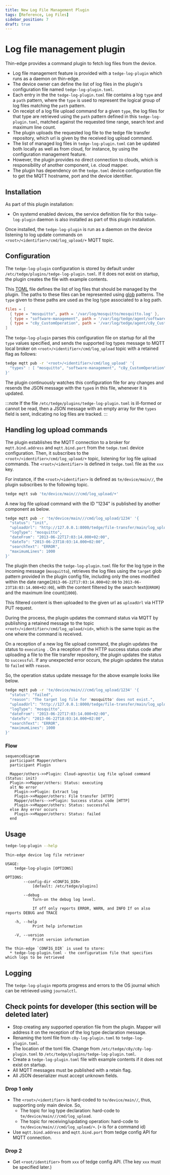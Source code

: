 ```yaml
---
title: New Log File Management Plugin
tags: [Reference, Log Files]
sidebar_position: 7
draft: true
---
```


# Log file management plugin

Thin-edge provides a command plugin to fetch log files from the device.

* Log file management feature is provided with a `tedge-log-plugin` which runs as a daemon on thin-edge.
* The device owner can define the list of log files in the plugin's configuration file named `tedge-log-plugin.toml`.
* Each entry in the the `tedge-log-plugin.toml` file contains a log `type` and a `path` pattern,
  where the `type` is used to represent the logical group of log files matching the `path` pattern.
* On receipt of a log file upload command for a given `type`, 
  the log files for that type are retrieved using the `path` pattern defined in this `tedge-log-plugin.toml`,
  matched against the requested time range, search text and maximum line count.
* The plugin uploads the requested log file to the tedge file transfer repository,
  which url is given by the received log upload command.
* The list of managed log files in `tedge-log-plugin.toml` can be updated both locally as well as from cloud, for instance, by using the configuration management feature.
* However, the plugin provides no direct connection to clouds, which is responsibility of another component, i.e. cloud mapper.
* The plugin has dependency on the `tedge.toml` device configuration file to get the MQTT hostname, port and the device identifier.

## Installation

As part of this plugin installation:
* On systemd enabled devices, the service definition file for this `tedge-log-plugin` daemon is also installed as part of this plugin installation.

Once installed, the `tedge-log-plugin` is run as a daemon on the device listening to log update commands on `<root>/<identifier>/cmd/log_upload/+` MQTT topic.

## Configuration

The `tedge-log-plugin` configuration is stored by default under `/etc/tedge/plugins/tedge-log-plugin.toml`. If it does not exist on startup, the plugin creates the file with example contents.

This [TOML](https://toml.io/en/) file defines the list of log files that should be managed by the plugin.
The paths to these files can be represented using [glob](https://en.wikipedia.org/wiki/Glob_(programming)) patterns.
The `type` given to these paths are used as the log type associated to a log path.

```toml title="file: /etc/tedge/plugins/tedge-log-plugin.toml"
files = [
  { type = "mosquitto", path = '/var/log/mosquitto/mosquitto.log' },
  { type = "software-management", path = '/var/log/tedge/agent/software-*' },
  { type = "c8y_CustomOperation", path = '/var/log/tedge/agent/c8y_CustomOperation/*' }
]
```

The `tedge-log-plugin` parses this configuration file on startup for all the `type` values specified,
and sends the supported log types message to MQTT local broker on `<root>/<identifier>/cmd/log_upload` topic with a retained flag as follows:

```sh te2mqtt
tedge mqtt pub -r '<root>/<identifier>/cmd/log_upload' '{
  "types" : [ "mosquitto", "software-management", "c8y_CustomOperation" ]
}'
```

The plugin continuously watches this configuration file for any changes and resends the JSON message with the `type`s in this file,
whenever it is updated.

:::note
If the file `/etc/tedge/plugins/tedge-log-plugin.toml` is ill-formed or cannot be read,
then a JSON message with an empty array for the `types` field is sent, indicating no log files are tracked.
:::

## Handling log upload commands

The plugin establishes the MQTT connection to a broker for `mqtt.bind.address` and `mqtt.bind.port` from the `tedge.toml` device configuration.
Then, it subscribes to the `<root>/<identifier>/cmd/log_upload/+` topic, listening for 
log file upload commands.
The `<root>/<identifier>` is defined in `tedge.toml` file as the `xxx` key.

For instance, if the `<root>/<identifier>` is defined as `te/device/main//`, the plugin subscribes to the following topic.

```sh te2mqtt
tedge mqtt sub 'te/device/main///cmd/log_upload/+'
```

A new log file upload command with the ID "1234" is published by another component as below.

```sh te2mqtt
tedge mqtt pub -r 'te/device/main///cmd/log_upload/1234' '{
  "status": "init",
  "uploadUrl": "http://127.0.0.1:8000/tedge/file-transfer/main/log_upload/mosquitto-1234",
  "logType": "mosquitto",
  "dateFrom": "2013-06-22T17:03:14.000+02:00",
  "dateTo": "2013-06-23T18:03:14.000+02:00",
  "searchText": "ERROR",
  "maximumLines": 1000
}'
```

The plugin then checks the `tedge-log-plugin.toml` file for the log type in the incoming message (`mosquitto`),
retrieves the log files using the `target` glob pattern provided in the plugin config file,
including only the ones modified within the date range(`2013-06-22T17:03:14.000+02:00` to `2013-06-23T18:03:14.000+02:00`),
with the content filtered by the search text(`ERROR`) and the maximum line count(`1000`).

This filtered content is then uploaded to the given url as `uploadUrl` via HTTP PUT request.

During the process, the plugin updates the command status via MQTT
by publishing a retained message to the topic `<root>/<identifier>/cmd/log_upload/<id>`,
which is the same topic as the one where the command is received.

On a reception of a new log file upload command, the plugin updates the status to `executing `.
On a reception of the HTTP success status code after uploading a file to the file transfer repository, the plugin updates the status to `successful`.
If any unexpected error occurs, the plugin updates the status to `failed` with `reason`.

So, the operation status update message for the above example looks like below.

```sh te2mqtt
tedge mqtt pub -r 'te/device/main///cmd/log_upload/1234' '{
  "status": "failed",
  "reason": "The target log file for 'mosquitto' does not exist.",
  "uploadUrl": "http://127.0.0.1:8000/tedge/file-transfer/main/log_upload/mosquitto",
  "logType": "mosquitto",
  "dateFrom": "2013-06-22T17:03:14.000+02:00",
  "dateTo": "2013-06-22T18:03:14.000+02:00",
  "searchText": "ERROR",
  "maximumLines": 1000
}'
```

### Flow

```mermaid
sequenceDiagram
  participant Mapper/others
  participant Plugin

  Mapper/others->>Plugin: Cloud-agnostic Log file upload command (Status: init)
  Plugin->>Mapper/others: Status: executing
  alt No error
    Plugin->>Plugin: Extract log
    Plugin->>Mapper/others: File transfer [HTTP]
    Mapper/others-->>Plugin: Success status code [HTTP]
    Plugin->>Mapper/others: Status: successful
  else Any error occurs
    Plugin->>Mapper/others: Status: failed
  end
```

## Usage

```sh
tedge-log-plugin --help
```

```run command="tedge-log-plugin --help" lang="text" title="Output"
Thin-edge device log file retriever

USAGE:
    tedge-log-plugin [OPTIONS]

OPTIONS:
        --config-dir <CONFIG_DIR>
            [default: /etc/tedge/plugins]

        --debug
            Turn-on the debug log level.

            If off only reports ERROR, WARN, and INFO If on also reports DEBUG and TRACE

    -h, --help
            Print help information

    -V, --version
            Print version information

The thin-edge `CONFIG_DIR` is used to store:
  * tedge-log-plugin.toml - the configuration file that specifies which logs to be retrieved
```

## Logging

The `tedge-log-plugin` reports progress and errors to the OS journal which can be retrieved using `journalctl`.

## Check points for developer (this section will be deleted later)

* Stop creating any supported operation file from the plugin. Mapper will address it on the reception of the log type declaration message.
* Renaming the toml file from `c8y-log-plugin.toml` to `tedge-log-plugin.toml`.
* The location of the toml file. Change from `/etc/tedge/c8y/c8y-log-plugin.toml` to `/etc/tedge/plugins/tedge-log-plugin.toml`.
* Create a `tedge-log-plugin.toml` file with example contents if it does not exist on startup.
* All MQTT messages must be published with a retain flag.
* All JSON deserializer must accept unknown fields.

### Drop 1 only

* The `<root>/<identifier>` is hard-coded to `te/device/main//`, thus, supporting only main device. So,
  * The topic for log type declaration: hard-code to `te/device/main///cmd/log_upload`.
  * The topic for receiving/updating operation: hard-code to `te/device/main///cmd/log_upload/+`. (`+` is for a command id)
* Use `mqtt.bind.address` and `mqtt.bind.port` from tedge config API for MQTT connection.

### Drop 2

* Get `<root/identifier>` from `xxx` of tedge config API. (The key `xxx` must be specified later.)

